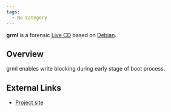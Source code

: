 ```yaml
---
tags:
  - No Category
---
```

**grml** is a forensic [Live CD](live_cd.md) based on
[Debian](debian.md).

## Overview

grml enables write blocking during early stage of boot process.

## External Links

- [Project site](http://grml.org/)